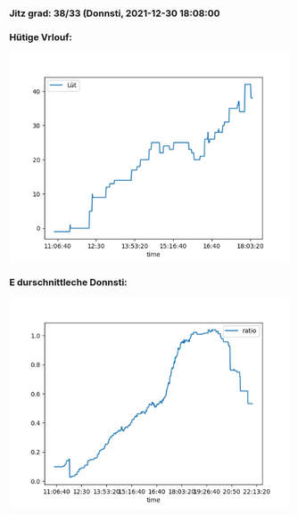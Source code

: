 ### Jitz grad: 38/33 (Donnsti, 2021-12-30 18:08:00

### Hütige Vrlouf:
![Graph](Today.png)

### E durschnittleche Donnsti:
![Graph](Donnsti.png)